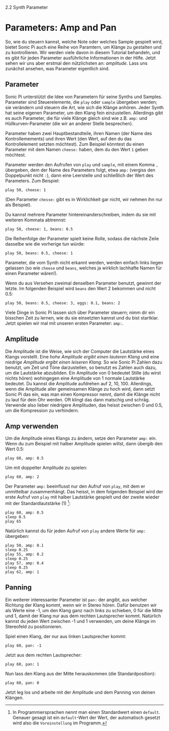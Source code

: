 2.2 Synth Parameter

# Parameters: Amp and Pan

So, wie du steuern kannst, welche Note oder welches Sample gespielt 
wird, bietet Sonic Pi auch eine Reihe von Paramtern, um Klänge zu 
gestalten und zu kontrollieren. Wir werden viele davon in diesem 
Tutorial behandeln, und es gibt für jeden Parameter ausführliche 
Informationen in der Hilfe. Jetzt sehen wir uns aber erstmal den 
nützlichsten an: *amplitude*. Lass uns zunächst ansehen, was Parameter 
eigentlich sind.

## Parameter

Sonic Pi unterstützt die Idee von Parametern für seine Synths und 
Samples. Parameter sind Steuerelemente, die `play` oder `sample` 
übergeben werden; sie verändern und steuern die Art, wie sich die 
Klänge anhören. Jeder Synth hat seine eigenen Parameter, um den Klang 
fein einzustellen. Allerdings gibt es auch Parameter, die für viele 
Klänge gleich sind wie z.B. `amp:` und Hüllkurven-Parameter (die wir an 
anderer Stelle besprechen).

Parameter haben zwei Hauptbestandteile, ihren Namen (der Name des 
Kontrollemements) und ihren Wert (den Wert, auf den du das 
Kontrollelement setzten möchtest). Zum Beispiel könntest du einen 
Parameter mit dem Namen `cheese:` haben, dem du den Wert `1` geben 
möchtest.

Parameter werden den Aufrufen von `play` und `sample`, mit einem Komma 
`,` übergeben, dem der Name des Parameters folgt, etwa `amp:` (vergiss 
den Doppelpunkt nicht `:`), dann eine Leerstelle und schließlich der 
Wert des Parameters. Zum Beispiel:

```
play 50, cheese: 1
```

(Den Parameter `chesse:` gibt es in Wirklichkeit gar nicht, wir nehmen 
ihn nur als Beispiel).

Du kannst mehrere Parameter hintereinanderschreiben, indem du sie mit 
weiteren Kommata abtrennst:

```
play 50, cheese: 1, beans: 0.5
```

Die Reihenfolge der Parameter spielt keine Rolle, sodass die nächste 
Zeile dasselbe wie die vorherige tun würde:

```
play 50, beans: 0.5, cheese: 1
```

Parameter, die vom Synth nicht erkannt werden, werden einfach links 
liegen gelassen (so wie `cheese` und `beans`, welches ja wirklich 
lachhafte Namen für einen Parameter wären!).

Wenn du aus Versehen zweimal denselben Parameter benutzt, gewinnt der 
letzte. Im folgenden Beispiel wird `beans` den Wert 2 bekommen und 
nicht 0.5:

```
play 50, beans: 0.5, cheese: 3, eggs: 0.1, beans: 2
```

Viele Dinge in Sonic Pi lassen sich über Parameter steuern; nimm dir 
ein bisschen Zeit zu lernen, wie du sie einsetzten kannst und du bist 
startklar. Jetzt spielen wir mal mit unseren ersten Parameter: `amp:`.

## Amplitude

Die Amplitude ist die Weise, wie sich der Computer die Lautstärke eines 
Klangs vorstellt. Eine *hohe Amplitude ergibt einen lauteren Klang* und 
eine *niedrige Amplitude ergibt einen leiseren Klang*. So wie Sonic Pi 
Zahlen dazu benutzt, um Zeit und Töne darzustellen, so benutzt es 
Zahlen auch dazu, um die Lautstärke abzubilden. Ein Amplitude von 0 
bedeutet Stille (du wirst nichts hören) wohingegen eine Amplitude von 1 
normale Lautstärke bedeutet. Du kannst die Amplitude aufdrehen auf 2, 
10, 100. Allerdings, wenn die Amplitude aller gemeinsamen Klänge zu 
hoch wird, dann setzt Sonic Pi das ein, was man einen Kompressor nennt, 
damit die Klänge nicht zu laut für dein Ohr werden. Oft klingt das dann 
matschig und schräg. Verwende also lieber niedrigere Amplituden, das 
heisst zwischen 0 und 0.5, um die Kompression zu verhindern.

## Amp verwenden

Um die Amplitude eines Klangs zu ändern, setze den Parameter `amp:` 
ein. Wenn du zum Beispiel mit halber Amplitude spielen willst, dann 
übergib den Wert 0.5:

```
play 60, amp: 0.5
```

Um mit doppelter Amplitude zu spielen:

```
play 60, amp: 2
```

Der Parameter `amp:` beeinflusst nur den Aufruf von `play`, mit dem er 
unmittelbar zusammenhängt. Das heisst, in dem folgenden Beispiel wird 
der erste Aufruf von `play` mit halber Lautstärke gespielt und der 
zweite wieder mit der Standardlautstärke (1) [^1]:

```
play 60, amp: 0.5
sleep 0.5
play 65
```

Natürlich kannst du für jeden Aufruf von `play` andere Werte für `amp:` 
übergeben:

```
play 50, amp: 0.1
sleep 0.25
play 55, amp: 0.2
sleep 0.25
play 57, amp: 0.4
sleep 0.25
play 62, amp: 1
```

## Panning

Ein weiterer interessanter Parameter ist `pan:` der angibt, aus welcher 
Richtung der Klang kommt, wenn wir in Stereo hören. Dafür benutzen wir 
als Werte eine -1, um den Klang ganz nach links zu schieben, 0 für die 
Mitte und 1, damit der Klang nur aus dem rechten Lautsprecher kommt. 
Natürlich kannst du jeden Wert zwischen -1 und 1 verwenden, um deine 
Klänge im Stereofeld zu positionieren.

Spiel einen Klang, der nur aus linken Lautsprecher kommt:

```
play 60, pan: -1
```

Jetzt aus dem rechten Lautsprecher:

```
play 60, pan: 1
```

Nun lass den Klang aus der Mitte herauskommen (die Standardposition):

```
play 60, pan: 0
```

Jetzt leg los und arbeite mit der Amplitude und dem Panning von deinen 
Klängen.

[^1]: In Programmiersprachen nennt man einen Standardwert einen 
`default`. Genauer gesagt ist ein `default`-Wert der Wert, der 
automatisch gesetzt wird also die `Voreinstellung` im Programm.
